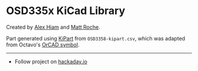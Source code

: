 # OSD335x KiCad Library

Created by [Alex Hiam](https://github.com/alexanderhiam) and [Matt Roche](https://github.com/angst7).

Part generated using [KiPart](http://kipart.readthedocs.io/en/latest/index.html) from `OSD3358-kipart.csv`, which was adapted from Octavo's [OrCAD symbol](http://octavosystems.com/octavosystems.com/wp-content/uploads/2016/05/OSD3358-BAS_OrCAD_Symbol.xlsx).

--- 

* Follow project on [hackaday.io](https://hackaday.io/project/11704-kicad-osd335x-library)